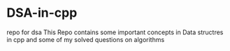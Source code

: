 # DSA-in-cpp
repo for dsa
This Repo contains some important concepts in Data structres in cpp and some of my solved questions on algorithms
